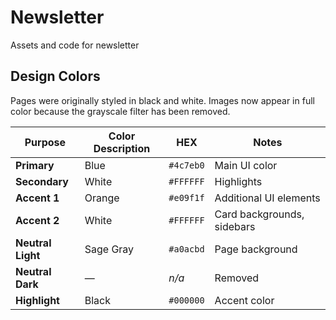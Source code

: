 # Newsletter
Assets and code for newsletter

## Design Colors

Pages were originally styled in black and white. Images now appear in full color because the grayscale filter has been removed.

| Purpose | Color Description | HEX | Notes |
|---------|------------------|-----|-------|
| **Primary** | Blue | `#4c7eb0` | Main UI color |
| **Secondary** | White | `#FFFFFF` | Highlights |
| **Accent 1** | Orange | `#e09f1f` | Additional UI elements |
| **Accent 2** | White | `#FFFFFF` | Card backgrounds, sidebars |
| **Neutral Light** | Sage Gray | `#a0acbd` | Page background |
| **Neutral Dark** | — | *n/a* | Removed |
| **Highlight** | Black | `#000000` | Accent color |
